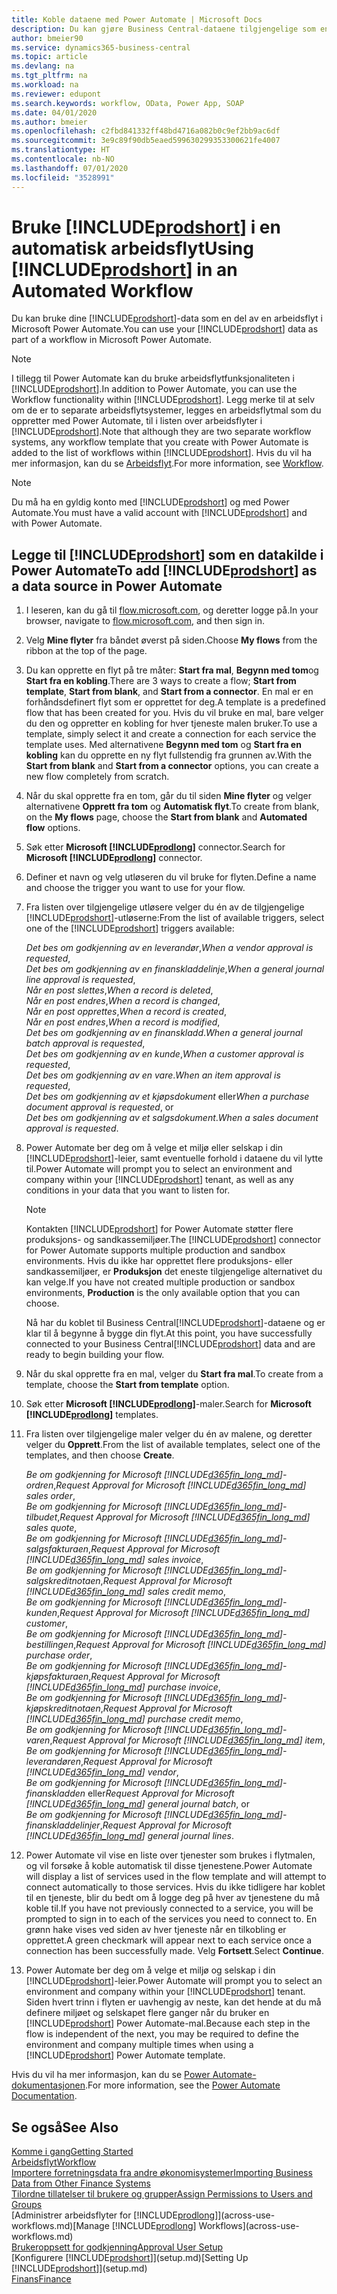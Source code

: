 ```yaml
---
title: Koble dataene med Power Automate | Microsoft Docs
description: Du kan gjøre Business Central-dataene tilgjengelige som en datakilde og angi en OData-URL-adresse til webtjenestene dine for å utvikle automatisk arbeidsflyt.
author: bmeier90
ms.service: dynamics365-business-central
ms.topic: article
ms.devlang: na
ms.tgt_pltfrm: na
ms.workload: na
ms.reviewer: edupont
ms.search.keywords: workflow, OData, Power App, SOAP
ms.date: 04/01/2020
ms.author: bmeier
ms.openlocfilehash: c2fbd841332ff48bd4716a082b0c9ef2bb9ac6df
ms.sourcegitcommit: 3e9c89f90db5eaed599630299353300621fe4007
ms.translationtype: HT
ms.contentlocale: nb-NO
ms.lasthandoff: 07/01/2020
ms.locfileid: "3528991"
---
```

# <a name="using-prodshort-in-an-automated-workflow"></a><span data-ttu-id="f440b-103">Bruke [!INCLUDE[prodshort](includes/prodshort.md)] i en automatisk arbeidsflyt</span><span class="sxs-lookup"><span data-stu-id="f440b-103">Using [!INCLUDE[prodshort](includes/prodshort.md)] in an Automated Workflow</span></span>

<span data-ttu-id="f440b-104">Du kan bruke dine [!INCLUDE[prodshort](includes/prodshort.md)]-data som en del av en arbeidsflyt i Microsoft Power Automate.</span><span class="sxs-lookup"><span data-stu-id="f440b-104">You can use your [!INCLUDE[prodshort](includes/prodshort.md)] data as part of a workflow in Microsoft Power Automate.</span></span>

> [!NOTE]
> <span data-ttu-id="f440b-105">I tillegg til Power Automate kan du bruke arbeidsflytfunksjonaliteten i [!INCLUDE[prodshort](includes/prodshort.md)].</span><span class="sxs-lookup"><span data-stu-id="f440b-105">In addition to Power Automate, you can use the Workflow functionality within [!INCLUDE[prodshort](includes/prodshort.md)].</span></span> <span data-ttu-id="f440b-106">Legg merke til at selv om de er to separate arbeidsflytsystemer, legges en arbeidsflytmal som du oppretter med Power Automate, til i listen over arbeidsflyter i [!INCLUDE[prodshort](includes/prodshort.md)].</span><span class="sxs-lookup"><span data-stu-id="f440b-106">Note that although they are two separate workflow systems, any workflow template that you create with Power Automate is added to the list of workflows  within [!INCLUDE[prodshort](includes/prodshort.md)].</span></span> <span data-ttu-id="f440b-107">Hvis du vil ha mer informasjon, kan du se [Arbeidsflyt](across-workflow.md).</span><span class="sxs-lookup"><span data-stu-id="f440b-107">For more information, see [Workflow](across-workflow.md).</span></span>  

> [!NOTE]  
> <span data-ttu-id="f440b-108">Du må ha en gyldig konto med [!INCLUDE[prodshort](includes/prodshort.md)] og med Power Automate.</span><span class="sxs-lookup"><span data-stu-id="f440b-108">You must have a valid account with [!INCLUDE[prodshort](includes/prodshort.md)] and with Power Automate.</span></span>  

## <a name="to-add-prodshort-as-a-data-source-in-power-automate"></a><span data-ttu-id="f440b-109">Legge til [!INCLUDE[prodshort](includes/prodshort.md)] som en datakilde i Power Automate</span><span class="sxs-lookup"><span data-stu-id="f440b-109">To add [!INCLUDE[prodshort](includes/prodshort.md)] as a data source in Power Automate</span></span>

1. <span data-ttu-id="f440b-110">I leseren, kan du gå til [flow.microsoft.com](https://flow.microsoft.com), og deretter logge på.</span><span class="sxs-lookup"><span data-stu-id="f440b-110">In your browser, navigate to [flow.microsoft.com](https://flow.microsoft.com), and then sign in.</span></span>
2. <span data-ttu-id="f440b-111">Velg **Mine flyter** fra båndet øverst på siden.</span><span class="sxs-lookup"><span data-stu-id="f440b-111">Choose **My flows** from the ribbon at the top of the page.</span></span>
3. <span data-ttu-id="f440b-112">Du kan opprette en flyt på tre måter: **Start fra mal**, **Begynn med tom**og **Start fra en kobling**.</span><span class="sxs-lookup"><span data-stu-id="f440b-112">There are 3 ways to create a flow; **Start from template**, **Start from blank**, and **Start from a connector**.</span></span> <span data-ttu-id="f440b-113">En mal er en forhåndsdefinert flyt som er opprettet for deg.</span><span class="sxs-lookup"><span data-stu-id="f440b-113">A template is a predefined flow that has been created for you.</span></span> <span data-ttu-id="f440b-114">Hvis du vil bruke en mal, bare velger du den og oppretter en kobling for hver tjeneste malen bruker.</span><span class="sxs-lookup"><span data-stu-id="f440b-114">To use a template, simply select it and create a connection for each service the template uses.</span></span> <span data-ttu-id="f440b-115">Med alternativene **Begynn med tom** og **Start fra en kobling** kan du opprette en ny flyt fullstendig fra grunnen av.</span><span class="sxs-lookup"><span data-stu-id="f440b-115">With the **Start from blank** and **Start from a connector** options, you can create a new flow completely from scratch.</span></span>
4. <span data-ttu-id="f440b-116">Når du skal opprette fra en tom, går du til siden **Mine flyter** og velger alternativene **Opprett fra tom** og **Automatisk flyt**.</span><span class="sxs-lookup"><span data-stu-id="f440b-116">To create from blank, on the **My flows** page, choose the **Start from blank** and **Automated flow** options.</span></span>
5. <span data-ttu-id="f440b-117">Søk etter **Microsoft [!INCLUDE[prodlong](includes/prodlong.md)]** connector.</span><span class="sxs-lookup"><span data-stu-id="f440b-117">Search for **Microsoft [!INCLUDE[prodlong](includes/prodlong.md)]** connector.</span></span>
6. <span data-ttu-id="f440b-118">Definer et navn og velg utløseren du vil bruke for flyten.</span><span class="sxs-lookup"><span data-stu-id="f440b-118">Define a name and choose the trigger you want to use for your flow.</span></span>
7. <span data-ttu-id="f440b-119">Fra listen over tilgjengelige utløsere velger du én av de tilgjengelige [!INCLUDE[prodshort](includes/prodshort.md)]-utløserne:</span><span class="sxs-lookup"><span data-stu-id="f440b-119">From the list of available triggers, select one of the [!INCLUDE[prodshort](includes/prodshort.md)] triggers available:</span></span>  

    <span data-ttu-id="f440b-120">*Det bes om godkjenning av en leverandør*,</span><span class="sxs-lookup"><span data-stu-id="f440b-120">*When a vendor approval is requested*,</span></span>  
    <span data-ttu-id="f440b-121">*Det bes om godkjenning av en finanskladdelinje*,</span><span class="sxs-lookup"><span data-stu-id="f440b-121">*When a general journal line approval is requested*,</span></span>  
    <span data-ttu-id="f440b-122">*Når en post slettes*,</span><span class="sxs-lookup"><span data-stu-id="f440b-122">*When a record is deleted*,</span></span>  
    <span data-ttu-id="f440b-123">*Når en post endres*,</span><span class="sxs-lookup"><span data-stu-id="f440b-123">*When a record is changed*,</span></span>  
    <span data-ttu-id="f440b-124">*Når en post opprettes*,</span><span class="sxs-lookup"><span data-stu-id="f440b-124">*When a record is created*,</span></span>  
    <span data-ttu-id="f440b-125">*Når en post endres*,</span><span class="sxs-lookup"><span data-stu-id="f440b-125">*When a record is modified*,</span></span>  
    <span data-ttu-id="f440b-126">*Det bes om godkjenning av en finanskladd*.</span><span class="sxs-lookup"><span data-stu-id="f440b-126">*When a general journal batch approval is requested*,</span></span>  
    <span data-ttu-id="f440b-127">*Det bes om godkjenning av en kunde*,</span><span class="sxs-lookup"><span data-stu-id="f440b-127">*When a customer approval is requested*,</span></span>  
    <span data-ttu-id="f440b-128">*Det bes om godkjenning av en vare*.</span><span class="sxs-lookup"><span data-stu-id="f440b-128">*When an item approval is requested*,</span></span>  
    <span data-ttu-id="f440b-129">*Det bes om godkjenning av et kjøpsdokument* eller</span><span class="sxs-lookup"><span data-stu-id="f440b-129">*When a purchase document approval is requested*, or</span></span>  
    <span data-ttu-id="f440b-130">*Det bes om godkjenning av et salgsdokument*.</span><span class="sxs-lookup"><span data-stu-id="f440b-130">*When a sales document approval is requested*.</span></span>

8. <span data-ttu-id="f440b-131">Power Automate ber deg om å velge et miljø eller selskap i din [!INCLUDE[prodshort](includes/prodshort.md)]-leier, samt eventuelle forhold i dataene du vil lytte til.</span><span class="sxs-lookup"><span data-stu-id="f440b-131">Power Automate will prompt you to select an environment and company within your [!INCLUDE[prodshort](includes/prodshort.md)] tenant, as well as any conditions in your data that you want to listen for.</span></span>

    > [!NOTE]
    > <span data-ttu-id="f440b-132">Kontakten [!INCLUDE[prodshort](includes/prodshort.md)] for Power Automate støtter flere produksjons- og sandkassemiljøer.</span><span class="sxs-lookup"><span data-stu-id="f440b-132">The [!INCLUDE[prodshort](includes/prodshort.md)] connector for Power Automate supports multiple production and sandbox environments.</span></span> <span data-ttu-id="f440b-133">Hvis du ikke har opprettet flere produksjons- eller sandkassemiljøer, er **Produksjon** det eneste tilgjengelige alternativet du kan velge.</span><span class="sxs-lookup"><span data-stu-id="f440b-133">If you have not created multiple production or sandbox environments, **Production** is the only available option that you can choose.</span></span>  

    <span data-ttu-id="f440b-134">Nå har du koblet til Business Central[!INCLUDE[prodshort](includes/prodshort.md)]-dataene og er klar til å begynne å bygge din flyt.</span><span class="sxs-lookup"><span data-stu-id="f440b-134">At this point, you have successfully connected to your Business Central[!INCLUDE[prodshort](includes/prodshort.md)] data and are ready to begin building your flow.</span></span>

9. <span data-ttu-id="f440b-135">Når du skal opprette fra en mal, velger du **Start fra mal**.</span><span class="sxs-lookup"><span data-stu-id="f440b-135">To create from a template, choose the **Start from template** option.</span></span>
10. <span data-ttu-id="f440b-136">Søk etter **Microsoft [!INCLUDE[prodlong](includes/prodlong.md)]**-maler.</span><span class="sxs-lookup"><span data-stu-id="f440b-136">Search for **Microsoft [!INCLUDE[prodlong](includes/prodlong.md)]** templates.</span></span>
11. <span data-ttu-id="f440b-137">Fra listen over tilgjengelige maler velger du én av malene, og deretter velger du **Opprett**.</span><span class="sxs-lookup"><span data-stu-id="f440b-137">From the list of available templates, select one of the templates, and then choose **Create**.</span></span>  

    <span data-ttu-id="f440b-138">*Be om godkjenning for Microsoft [!INCLUDE[d365fin_long_md](includes/d365fin_long_md.md)]-ordren*,</span><span class="sxs-lookup"><span data-stu-id="f440b-138">*Request Approval for Microsoft [!INCLUDE[d365fin_long_md](includes/d365fin_long_md.md)] sales order*,</span></span>  
    <span data-ttu-id="f440b-139">*Be om godkjenning for Microsoft [!INCLUDE[d365fin_long_md](includes/d365fin_long_md.md)]-tilbudet*,</span><span class="sxs-lookup"><span data-stu-id="f440b-139">*Request Approval for Microsoft [!INCLUDE[d365fin_long_md](includes/d365fin_long_md.md)] sales quote*,</span></span>  
    <span data-ttu-id="f440b-140">*Be om godkjenning for Microsoft [!INCLUDE[d365fin_long_md](includes/d365fin_long_md.md)]-salgsfakturaen*,</span><span class="sxs-lookup"><span data-stu-id="f440b-140">*Request Approval for Microsoft [!INCLUDE[d365fin_long_md](includes/d365fin_long_md.md)] sales invoice*,</span></span>  
    <span data-ttu-id="f440b-141">*Be om godkjenning for Microsoft [!INCLUDE[d365fin_long_md](includes/d365fin_long_md.md)]-salgskreditnotaen*,</span><span class="sxs-lookup"><span data-stu-id="f440b-141">*Request Approval for Microsoft [!INCLUDE[d365fin_long_md](includes/d365fin_long_md.md)] sales credit memo*,</span></span>  
    <span data-ttu-id="f440b-142">*Be om godkjenning for Microsoft [!INCLUDE[d365fin_long_md](includes/d365fin_long_md.md)]-kunden*,</span><span class="sxs-lookup"><span data-stu-id="f440b-142">*Request Approval for Microsoft [!INCLUDE[d365fin_long_md](includes/d365fin_long_md.md)] customer*,</span></span>  
    <span data-ttu-id="f440b-143">*Be om godkjenning for Microsoft [!INCLUDE[d365fin_long_md](includes/d365fin_long_md.md)]-bestillingen*,</span><span class="sxs-lookup"><span data-stu-id="f440b-143">*Request Approval for Microsoft [!INCLUDE[d365fin_long_md](includes/d365fin_long_md.md)] purchase order*,</span></span>  
    <span data-ttu-id="f440b-144">*Be om godkjenning for Microsoft [!INCLUDE[d365fin_long_md](includes/d365fin_long_md.md)]-kjøpsfakturaen*,</span><span class="sxs-lookup"><span data-stu-id="f440b-144">*Request Approval for Microsoft [!INCLUDE[d365fin_long_md](includes/d365fin_long_md.md)] purchase invoice*,</span></span>  
    <span data-ttu-id="f440b-145">*Be om godkjenning for Microsoft [!INCLUDE[d365fin_long_md](includes/d365fin_long_md.md)]-kjøpskreditnotaen*,</span><span class="sxs-lookup"><span data-stu-id="f440b-145">*Request Approval for Microsoft [!INCLUDE[d365fin_long_md](includes/d365fin_long_md.md)] purchase credit memo*,</span></span>  
    <span data-ttu-id="f440b-146">*Be om godkjenning for Microsoft [!INCLUDE[d365fin_long_md](includes/d365fin_long_md.md)]-varen*,</span><span class="sxs-lookup"><span data-stu-id="f440b-146">*Request Approval for Microsoft [!INCLUDE[d365fin_long_md](includes/d365fin_long_md.md)] item*,</span></span>  
    <span data-ttu-id="f440b-147">*Be om godkjenning for Microsoft [!INCLUDE[d365fin_long_md](includes/d365fin_long_md.md)]-leverandøren*,</span><span class="sxs-lookup"><span data-stu-id="f440b-147">*Request Approval for Microsoft [!INCLUDE[d365fin_long_md](includes/d365fin_long_md.md)] vendor*,</span></span>  
    <span data-ttu-id="f440b-148">*Be om godkjenning for Microsoft [!INCLUDE[d365fin_long_md](includes/d365fin_long_md.md)]-finanskladden* eller</span><span class="sxs-lookup"><span data-stu-id="f440b-148">*Request Approval for Microsoft [!INCLUDE[d365fin_long_md](includes/d365fin_long_md.md)] general journal batch*, or</span></span>    
    <span data-ttu-id="f440b-149">*Be om godkjenning for Microsoft [!INCLUDE[d365fin_long_md](includes/d365fin_long_md.md)]-finanskladdelinjer*,</span><span class="sxs-lookup"><span data-stu-id="f440b-149">*Request Approval for Microsoft [!INCLUDE[d365fin_long_md](includes/d365fin_long_md.md)] general journal lines*.</span></span>  
12. <span data-ttu-id="f440b-150">Power Automate vil vise en liste over tjenester som brukes i flytmalen, og vil forsøke å koble automatisk til disse tjenestene.</span><span class="sxs-lookup"><span data-stu-id="f440b-150">Power Automate will display a list of services used in the flow template and will attempt to connect automatically to those services.</span></span> <span data-ttu-id="f440b-151">Hvis du ikke tidligere har koblet til en tjeneste, blir du bedt om å logge deg på hver av tjenestene du må koble til.</span><span class="sxs-lookup"><span data-stu-id="f440b-151">If you have not previously connected to a service, you will be prompted to sign in to each of the services you need to connect to.</span></span> <span data-ttu-id="f440b-152">En grønn hake vises ved siden av hver tjeneste når en tilkobling er opprettet.</span><span class="sxs-lookup"><span data-stu-id="f440b-152">A green checkmark will appear next to each service once a connection has been successfully made.</span></span> <span data-ttu-id="f440b-153">Velg **Fortsett**.</span><span class="sxs-lookup"><span data-stu-id="f440b-153">Select **Continue**.</span></span>
13. <span data-ttu-id="f440b-154">Power Automate ber deg om å velge et miljø og selskap i din [!INCLUDE[prodshort](includes/prodshort.md)]-leier.</span><span class="sxs-lookup"><span data-stu-id="f440b-154">Power Automate will prompt you to select an environment and company within your [!INCLUDE[prodshort](includes/prodshort.md)] tenant.</span></span> <span data-ttu-id="f440b-155">Siden hvert trinn i flyten er uavhengig av neste, kan det hende at du må definere miljøet og selskapet flere ganger når du bruker en [!INCLUDE[prodshort](includes/prodshort.md)] Power Automate-mal.</span><span class="sxs-lookup"><span data-stu-id="f440b-155">Because each step in the flow is independent of the next, you may be required to define the environment and company multiple times when using a [!INCLUDE[prodshort](includes/prodshort.md)] Power Automate template.</span></span>

<span data-ttu-id="f440b-156">Hvis du vil ha mer informasjon, kan du se [Power Automate-dokumentasjonen](/power-automate/getting-started).</span><span class="sxs-lookup"><span data-stu-id="f440b-156">For more information, see the [Power Automate Documentation](/power-automate/getting-started).</span></span>

## <a name="see-also"></a><span data-ttu-id="f440b-157">Se også</span><span class="sxs-lookup"><span data-stu-id="f440b-157">See Also</span></span>

[<span data-ttu-id="f440b-158">Komme i gang</span><span class="sxs-lookup"><span data-stu-id="f440b-158">Getting Started</span></span>](product-get-started.md)  
[<span data-ttu-id="f440b-159">Arbeidsflyt</span><span class="sxs-lookup"><span data-stu-id="f440b-159">Workflow</span></span>](across-workflow.md)  
[<span data-ttu-id="f440b-160">Importere forretningsdata fra andre økonomisystemer</span><span class="sxs-lookup"><span data-stu-id="f440b-160">Importing Business Data from Other Finance Systems</span></span>](across-import-data-configuration-packages.md)  
[<span data-ttu-id="f440b-161">Tilordne tillatelser til brukere og grupper</span><span class="sxs-lookup"><span data-stu-id="f440b-161">Assign Permissions to Users and Groups</span></span>](ui-define-granular-permissions.md)  
<span data-ttu-id="f440b-162">[Administrer arbeidsflyter for [!INCLUDE[prodlong](includes/prodlong.md)]](across-use-workflows.md)</span><span class="sxs-lookup"><span data-stu-id="f440b-162">[Manage [!INCLUDE[prodlong](includes/prodlong.md)] Workflows](across-use-workflows.md)</span></span>  
[<span data-ttu-id="f440b-163">Brukeroppsett for godkjenning</span><span class="sxs-lookup"><span data-stu-id="f440b-163">Approval User Setup</span></span>](across-how-to-set-up-approval-users.md)  
<span data-ttu-id="f440b-164">[Konfigurere [!INCLUDE[prodshort](includes/prodshort.md)]](setup.md)</span><span class="sxs-lookup"><span data-stu-id="f440b-164">[Setting Up [!INCLUDE[prodshort](includes/prodshort.md)]](setup.md)</span></span>  
[<span data-ttu-id="f440b-165">Finans</span><span class="sxs-lookup"><span data-stu-id="f440b-165">Finance</span></span>](finance.md)  
